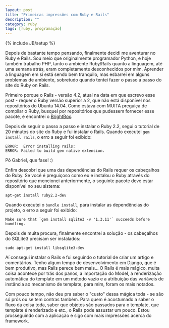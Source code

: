 ```yaml
---
layout: post
title: "Primeiras impressões com Ruby e Rails"
description: ""
category: ruby
tags: [ruby, programação]
---
```

{% include JB/setup %}

Depois de bastante tempo pensando, finalmente decidi me aventurar no Ruby e Rails.
Sou meio que originalmente programador Python, e hoje também trabalho PHP, tanto
o ambiente Ruby/Rails quanto a linguagem, até uma semana atrás, eram completamente
desconhecidos por mim. Aprender a linguagem em si está sendo bem tranquilo, mas
esbarrei em alguns problemas de ambiente, sobretudo quando tentei fazer o passo a
passo do site do Ruby on Rails.

Primeiro porque o Rails - versão  4.2, atual na data em que escrevo esse post -
requer o Ruby versão superior a 2, que não está disponível nos repositórios do
Ubuntu 14.04. Como estava com MUITA preguiça de compilar o Ruby, busquei por repositórios
que pudessem fornecer esse pacote, e encontrei o [BrightBox](https://www.brightbox.com/blog/2015/01/05/ruby-2-2-0-packages-for-ubuntu).

Depois de seguir o passo a passo e instalar o Ruby 2.2, segui o tutorial de 20
minutos do site do Ruby e fui instalar o Rails. Quando executei `gem install rails`,
o erro a seguir foi exibido:

```
ERROR:  Error installing rails: 	
ERROR: Failed to build gem native extension.
```

Pô Gabriel, que fase! :)

Enfim descobri que uma das dependências do Rails requer os cabeçalhos do Ruby.
Se você é preguiçoso como eu e instalou o Ruby através do repositório que
mencionei anteriormente, o seguinte pacote deve estar disponível no seu sistema:

```
apt-get install ruby2.2-dev
```

Quando executei o `bundle install`, para instalar as dependências do projeto,
o erro a seguir foi exibido:

```
Make sure that `gem install sqlite3 -v '1.3.11'` succeeds before bundling.
```

Depois de muita procura, finalmente encontrei a solução - os cabeçalhos do SQLite3
precisam ser instalados:

```
sudo apt-get install libsqlite3-dev
```

Aí consegui instalar o Rails e fui seguindo o tutorial de criar um artigo e
comentários. Tenho algum tempo de desenvolvimento em Django, que é bem produtivo,
mas Rails parece bem mais... O Rails é mais mágico, muita coisa acontece por trás
dos panos, a importação do Model, a renderização automática do template em um
método vazio e a atribuição das variáveis de instância ao mecanismo de template,
para mim, foram os mais notados.

Com pouco tempo, não deu pra saber o "custo" dessa mágica toda - se são só prós
ou se tem contras também. Para quem é acostumado a saber o fluxo da coisa toda,
saber que objetos são passados para o template, que template é renderizado e etc.,
o Rails pode assustar um pouco. Estou prosseguindo com a aplicação e sigo com
mais impressões acerca do framework.
